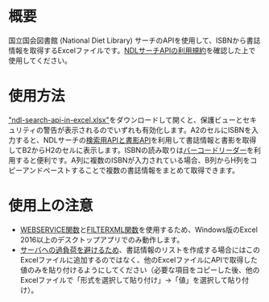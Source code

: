 # 概要
国立国会図書館 (National Diet Library) サーチのAPIを使用して、ISBNから書誌情報を取得するExcelファイルです。[NDLサーチAPIの利用規約](https://ndlsearch.ndl.go.jp/help/api)を確認した上で使用してください。

# 使用方法
["ndl-search-api-in-excel.xlsx"](https://github.com/yoichi-kawamoto/ndl-search-api-in-excel/raw/refs/heads/main/ndl-search-api-in-excel.xlsx)をダウンロードして開くと、保護ビューとセキュリティの警告が表示されるのでいずれも有効化します。A2のセルにISBNを入力すると、NDLサーチの[検索用APIと書影API](https://ndlsearch.ndl.go.jp/help/api/specifications)を利用して書誌情報と書影を取得してB2からH2のセルに表示します。ISBNの読み取りは[バーコードリーダー](https://www.iodata.jp/product/interface/barcodereader/)を利用すると便利です。A列に複数のISBNが入力されている場合、B列からH列をコピーアンドペーストすることで複数の書誌情報をまとめて取得できます。

# 使用上の注意
- [WEBSERVICE関数](https://support.microsoft.com/ja-jp/office/webservice-%E9%96%A2%E6%95%B0-0546a35a-ecc6-4739-aed7-c0b7ce1562c4)と[FILTERXML関数](https://support.microsoft.com/ja-jp/office/filterxml-%E9%96%A2%E6%95%B0-4df72efc-11ec-4951-86f5-c1374812f5b7)を使用するため、Windows版のExcel 2016以上のデスクトップアプリでのみ動作します。
- [サーバへの過負荷を避けるため](https://ndlsearch.ndl.go.jp/help/api#sec4)、書誌情報のリストを作成する場合にはこのExcelファイルに追加するのではなく、他のExcelファイルにAPIで取得した値のみを貼り付けるようにしてください（必要な項目をコピーした後、他のExcelファイルで「形式を選択して貼り付け」→「値」を選択して貼り付け）。